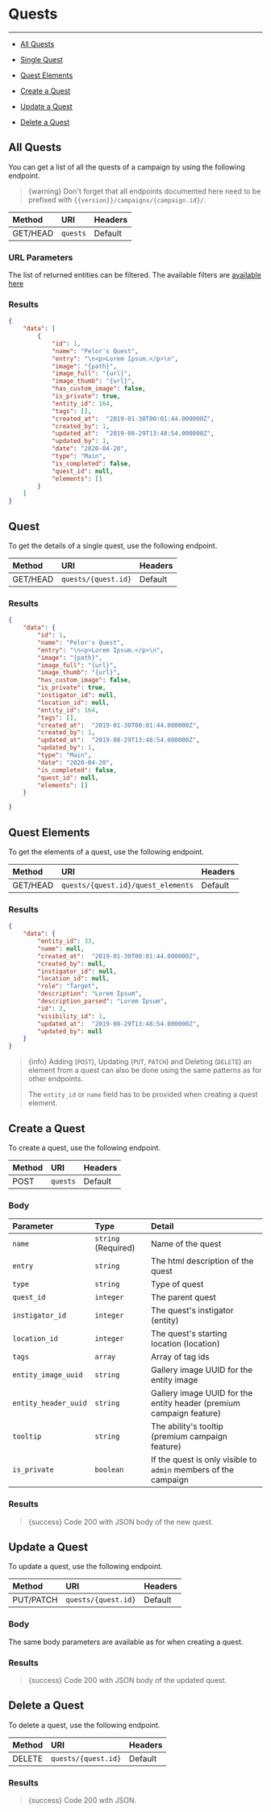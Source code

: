 # Quests

---

- [All Quests](#all-quests)

- [Single Quest](#quest)
- [Quest Elements](#quest-elements)
- [Create a Quest](#create-quest)
- [Update a Quest](#update-quest)
- [Delete a Quest](#delete-quest)

<a name="all-quests"></a>
## All Quests

You can get a list of all the quests of a campaign by using the following endpoint.

> {warning} Don't forget that all endpoints documented here need to be prefixed with `{{version}}/campaigns/{campaign.id}/`.


| Method | URI | Headers |
| :- |   :-   |  :-  |
| GET/HEAD | `quests` | Default |

### URL Parameters

The list of returned entities can be filtered. The available filters are [available here](/api-docs/{{version}}/filters)

### Results
```json
{
    "data": [
        {
            "id": 1,
            "name": "Pelor's Quest",
            "entry": "\n<p>Lorem Ipsum.</p>\n",
            "image": "{path}",
            "image_full": "{url}",
            "image_thumb": "{url}",
            "has_custom_image": false,
            "is_private": true,
            "entity_id": 164,
            "tags": [],
            "created_at":  "2019-01-30T00:01:44.000000Z",
            "created_by": 1,
            "updated_at":  "2019-08-29T13:48:54.000000Z",
            "updated_by": 1,
            "date": "2020-04-20",
            "type": "Main",
            "is_completed": false,
            "quest_id": null,
            "elements": []
        }
    ]
}
```

<a name="quest"></a>
## Quest

To get the details of a single quest, use the following endpoint.

| Method | URI | Headers |
| :- |   :-   |  :-  |
| GET/HEAD | `quests/{quest.id}` | Default |

### Results
```json
{
    "data": {
        "id": 1,
        "name": "Pelor's Quest",
        "entry": "\n<p>Lorem Ipsum.</p>\n",
        "image": "{path}",
        "image_full": "{url}",
        "image_thumb": "{url}",
        "has_custom_image": false,
        "is_private": true,
        "instigator_id": null,
        "location_id": null,
        "entity_id": 164,
        "tags": [],
        "created_at":  "2019-01-30T00:01:44.000000Z",
        "created_by": 1,
        "updated_at":  "2019-08-29T13:48:54.000000Z",
        "updated_by": 1,
        "type": "Main",
        "date": "2020-04-20",
        "is_completed": false,
        "quest_id": null,
        "elements": []
    }

}
```

<a name="quest-elements"></a>
## Quest Elements

To get the elements of a quest, use the following endpoint.

| Method | URI | Headers |
| :- |   :-   |  :-  |
| GET/HEAD | `quests/{quest.id}/quest_elements` | Default |

### Results
```json
{
    "data": {
        "entity_id": 33,
        "name": null,
        "created_at":  "2019-01-30T00:01:44.000000Z",
        "created_by": null,
        "instigator_id": null,
        "location_id": null,
        "role": "Target",
        "description": "Lorem Ipsum",
        "description_parsed": "Lorem Ipsum",
        "id": 2,
        "visibility_id": 1,
        "updated_at":  "2019-08-29T13:48:54.000000Z",
        "updated_by": null
    }
}
```

> {info} Adding (`POST`), Updating (`PUT`, `PATCH`) and Deleting (`DELETE`) an element from a quest can also be done using the same patterns as for other endpoints.
>
> The `entity_id` or `name` field has to be provided when creating a quest element.


<a name="create-quest"></a>
## Create a Quest

To create a quest, use the following endpoint.

| Method | URI | Headers |
| :- |   :-   |  :-  |
| POST | `quests` | Default |

### Body

| Parameter | Type | Detail |
| :- |   :-   |  :-  |
| `name` | `string` (Required) | Name of the quest |
| `entry` | `string` | The html description of the quest |
| `type` | `string` | Type of quest |
| `quest_id` | `integer` | The parent quest |
| `instigator_id` | `integer` | The quest's instigator (entity) |
| `location_id` | `integer` | The quest's starting location (location) |
| `tags` | `array` | Array of tag ids |
| `entity_image_uuid` | `string` | Gallery image UUID for the entity image                                 |
| `entity_header_uuid` | `string` | Gallery image UUID for the entity header (premium campaign feature) |
| `tooltip`            | `string` | The ability\'s tooltip (premium campaign feature)                   |
| `is_private` | `boolean` | If the quest is only visible to `admin` members of the campaign |

### Results

> {success} Code 200 with JSON body of the new quest.


<a name="update-quest"></a>
## Update a Quest

To update a quest, use the following endpoint.

| Method | URI | Headers |
| :- |   :-   |  :-  |
| PUT/PATCH | `quests/{quest.id}` | Default |

### Body

The same body parameters are available as for when creating a quest.

### Results

> {success} Code 200 with JSON body of the updated quest.


<a name="delete-quest"></a>
## Delete a Quest

To delete a quest, use the following endpoint.

| Method | URI | Headers |
| :- |   :-   |  :-  |
| DELETE | `quests/{quest.id}` | Default |

### Results

> {success} Code 200 with JSON.
